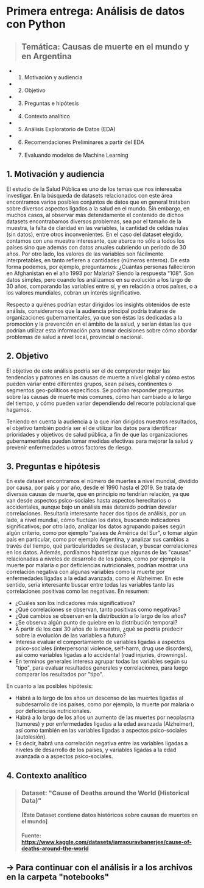 # Primera entrega: Análisis de datos con Python

> ## Temática: Causas de muerte en el mundo y en Argentina

* 1. Motivación y audiencia
* 2. Objetivo
* 3. Preguntas e hipótesis
* 4. Contexto analítico
* 5. Análisis Exploratorio de Datos (EDA)
* 6. Recomendaciones Preliminares a partir del EDA
* 7. Evaluando modelos de Machine Learning

## 1. Motivación y audiencia

El estudio de la Salud Pública es uno de los temas que nos interesaba investigar. En la búsqueda de datasets relacionados con este área encontramos varios posibles conjuntos de datos que en general trataban sobre diversos aspectos ligados a la salud en el mundo. Sin embargo, en muchos casos, al observar más detenidamente el contenido de dichos datasets encontrabamos diversos problemas, sea por el tamaño de la muestra, la falta de claridad en las variables, la cantidad de celdas nulas (sin datos), entre otros inconvenientes. En el caso del dataset elegido, contamos con una muestra interesante, que abarca no sólo a todos los países sino que además con datos anuales cubriendo un período de 30 años. Por otro lado, los valores de las variables son fácilmente interpretables, en tanto refieren a cantidades (números enteros). De esta forma podemos, por ejemplo, preguntarnos: ¿Cuántas personas fallecieron en Afghanistan en el año 1993 por Malaria? Siendo la respuesta "108". Son datos simples, pero cuando los análizamos en su evolución a los largo de 30 años, comparando las variables entre sí, y en relación a otros países, o a los valores mundiales, cobran un interés significativo.

Respecto a quiénes podrían estar dirigidos los insights obtenidos de este análisis, consideramos que la audiencia principal podría tratarse de organizaciones gubernamentales, ya que son éstas las dedicadas a la promoción y la prevención en el ámbito de la salud, y serían éstas las que podrían utilizar esta información para tomar decisiones sobre cómo abordar problemas de salud a nivel local, provincial o nacional.

## 2. Objetivo

El objetivo de este análisis podría ser el de comprender mejor las tendencias y patrones en las causas de muerte a nivel global y cómo estos pueden variar entre diferentes grupos, sean países, continentes o segmentos geo-políticos específicos. Se podrían responder preguntas sobre las causas de muerte más comunes, cómo han cambiado a lo largo del tiempo, y cómo pueden variar dependiendo del recorte poblacional que hagamos. 

Teniendo en cuenta la audiencia a la que irían dirigidos nuestros resultados, el objetivo también podría ser el de utilizar los datos para identificar prioridades y objetivos de salud pública, a fin de que las organizaciones gubernamentales puedan tomar medidas efectivas para mejorar la salud y prevenir enfermedades u otros factores de riesgo.

## 3. Preguntas e hipótesis

En este dataset encontramos el número de muertes a nivel mundial, dividido por causa, por país y por año, desde el 1990 hasta el 2019. Se trata de diversas causas de muerte, que en principio no tendrían relación, ya que van desde aspectos psico-sociales hasta aspectos hereditarios o accidentales, aunque bajo un análisis más detenido podrían develar correlaciones.
Resultaría interesante hacer dos tipos de análisis, por un lado, a nivel mundial, cómo fluctúan los datos, buscando indicadores significativos; por otro lado, analizar los datos agrupando países según algún criterio, como por ejemplo "países de América del Sur", o tomar algún país en particular, como por ejemplo Argentina, y analizar sus cambios a través del tiempo, qué particularidades se destacan, y buscar correlaciones en los datos.
Además, pordíamos hipotetizar que algunas de las "causas" relacionadas a niveles de desarrollo de los países, como por ejemplo la muerte por malaria o por deficiencias nutricionales, podrían mostrar una correlación negativa con algunas variables como la muerte por enfermedades ligadas a la edad avanzada, como el Alzheimer.  En este sentido, sería interesante buscar entre todas las variables tanto las correlaciones positivas como las negativas.
En resumen:
* ¿Cuáles son los indicadores más significativos?
* ¿Qué correlaciones se observan, tanto positivas como negativas?
* ¿Qué cambios se observan en la distribución a lo largo de los años?
* ¿Se observa algún punto de quiebre en la distribución temporal?
* A partir de los casi 30 años de la muestra, ¿qué se podría predecir sobre la evolución de las variables a futuro?
* Interesa evaluar el comportamiento de variables ligadas a aspectos psico-sociales (interpersonal violence, self-harm, drug use disorders), así como variables ligadas a lo accidental (road injuries, drownings).
* En terminos generales interesa agrupar todas las variables según su "tipo", para evaluar resultados generales y correlaciones, para luego comparar los resultados por "tipo".

En cuanto a las posibles hipótesis:
* Habrá a lo largo de los años un descenso de las muertes ligadas al subdesarrollo de los países, como por ejemplo, la muerte por malaria o por deficiencias nutricionales.
* Habrá a lo largo de los años un aumento de las muertes por neoplasma (tumores) y por enfermedades ligadas a la edad avanzada (Alzheimer), así como también en las variables ligadas a aspectos psico-sociales (autolesión). 
* Es decir, habrá una correlación negativa entre las variables ligadas a niveles de desarrollo de los países, y variables ligadas a la edad avanzada o a aspectos psico-sociales.

## 4. Contexto analítico

> ### Dataset: "Cause of Deaths around the World (Historical Data)"
> #### [Este Dataset contiene datos históricos sobre causas de muertes en el mundo]
> #### Fuente: https://www.kaggle.com/datasets/iamsouravbanerjee/cause-of-deaths-around-the-world

## -> Para continuar con el análisis ir a los archivos en la carpeta "notebooks" 
